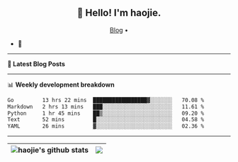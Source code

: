 <h2 align="center">👋 Hello! I'm haojie.</h2>
<p align="center">
  <a href="https://aoyouer.com">Blog</a> •
</p>


- 🔭 


-------

**📝 Latest Blog Posts**


-------

📊 **Weekly development breakdown**
<!--START_SECTION:waka-->

```txt
Go         13 hrs 22 mins  █████████████████▓░░░░░░░   70.08 %
Markdown   2 hrs 13 mins   ███░░░░░░░░░░░░░░░░░░░░░░   11.61 %
Python     1 hr 45 mins    ██▒░░░░░░░░░░░░░░░░░░░░░░   09.20 %
Text       52 mins         █░░░░░░░░░░░░░░░░░░░░░░░░   04.58 %
YAML       26 mins         ▓░░░░░░░░░░░░░░░░░░░░░░░░   02.36 %
```

<!--END_SECTION:waka-->

-------



| <img align="center" src="https://github-readme-stats.vercel.app/api?username=haojie06&show_icons=true&theme=graywhite&show_icons=true&count_private=true&include_all_commits=true&hide_border=true" alt="haojie's github stats" /> | <img align="center" src="https://github-readme-stats.vercel.app/api/top-langs/?username=haojie06&layout=compact&theme=graywhite&hide_border=true&hide=css,html" /> |
| ------------- | ------------- |



